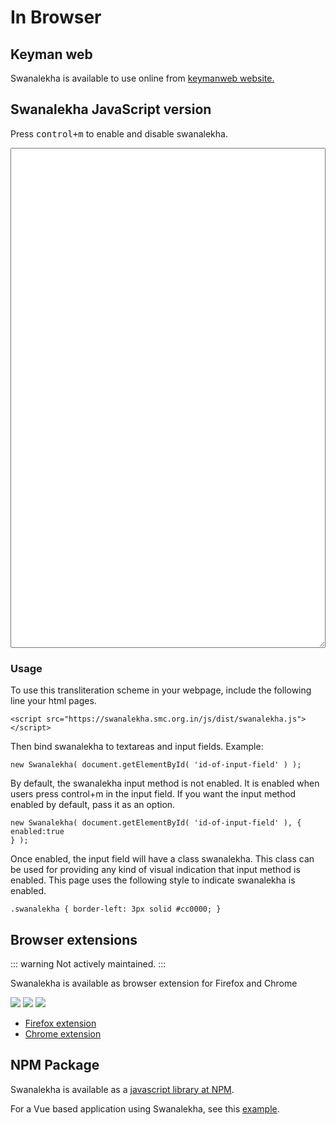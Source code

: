 # In Browser

## Keyman web

Swanalekha is available to use online from <a href="https://keymanweb.com/#ml-IN,Keyboard_swanalekha_malayalam">keymanweb
    website.</a>

## Swanalekha JavaScript version
Press
<kbd>control+m</kbd>  to enable and disable swanalekha.
<script src="/js/dist/swanalekha.js"></script>
<textarea id="exampletxt"></textarea>
 <script>
window.onload = function () {
    let element = document.getElementById('exampletxt');
    new Swanalekha(element, {
        enabled: true
    });
};
</script>
<style>
    #exampletxt {
        width: 100%;
        height: 20vh;
        font-size: 1.2em;
        font-family:"Manjari", sans-serif;
    }
    .swanalekha { border-left: 3px solid #cc0000; }
</style>
### Usage

To use this transliteration scheme in your webpage, include the following line your html
pages.

```<script src="https://swanalekha.smc.org.in/js/dist/swanalekha.js"></script>```

Then bind swanalekha to textareas and input fields. Example:

```
new Swanalekha( document.getElementById( 'id-of-input-field' ) );
```

By default, the swanalekha input method is not enabled. It is enabled when users press  control+m in the input field. If you want the input method enabled by default, pass it as an option.

```
new Swanalekha( document.getElementById( 'id-of-input-field' ), {
enabled:true
} );
```

Once enabled, the input field will have a class swanalekha. This class can be used for providing
any kind of
visual indication that input method is enabled. This page uses the following style to indicate
swanalekha
is enabled.

```.swanalekha { border-left: 3px solid #cc0000; }```

## Browser extensions

::: warning
Not actively maintained.
:::

Swanalekha is available as browser extension for Firefox and Chrome

![](/img/swanalekha-web-fb.jpg)
![](/img/swanakekha-web-gmail.jpg)
![](/img/swanakekha-web-whatsapp.jpg)

* <a class="btn btn-download" href="https://addons.mozilla.org/en-US/firefox/addon/swanalekha-ml/">Firefox extension</a>
* <a class="btn btn-download" href="https://chrome.google.com/webstore/detail/%E0%B4%B8%E0%B5%8D%E0%B4%B5%E0%B4%A8%E0%B4%B2%E0%B5%87%E0%B4%96-swanalekha/najmphaghaibepbadmhjbngnkfehichf">Chrome extension</a>

## NPM Package

Swanalekha is available as a <a href="https://npmjs.com/package/swanalekha">javascript library at NPM</a>.

For a Vue based application using Swanalekha, see this <a href="https://codesandbox.io/s/swanalekha-kqyxf">example</a>.
